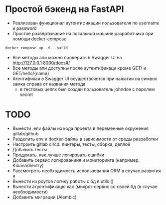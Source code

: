 # Простой бэкенд на FastAPI

* Реализован функционал аутентификации пользователя по username и password
* Простое развёртывание на локальной машине разработчика при помощи docker-compose
```python
docker-compose up -d --build
```
* Все методы апи можно проверить в Swagger UI на http://127.0.0.1:8000/docs#/ 
* Все методы апи доступны после аутентификаци кроме GET/ и GET/hello/{name}
* Атентификая в Swagger UI осуществляется при нажатии на символ замка справа от названия метода 
  - в тестовых целях был создан пользователь johndoe c паролем secret



# TODO

* Вынести .env файлы из кода проекта в переменные окружения gitlab/github
* Разделить env и docker-файлы в зависимости от среды разработки 
* Настроить gitlab ci/cd: линтеры, тесты, сборка, деплой
* Добавить тесты 
* Продумать, как лучше логировать ошибки
* Добавить сервис логированиия и мониторинга (например, Kibana/Sentry)
* Рассмотреть необходимость использования ORM в случае развития и
* Вынести из роутов логику работы с бд в utils ()
* Вынести атуентификацю как (микро)-сервис со своей бд (в случае необходимости)
* Добавить миграции (Alembic)






 
